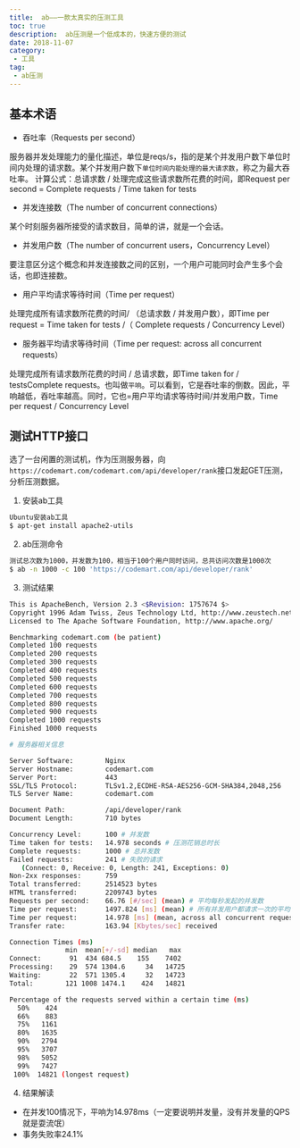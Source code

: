 ```yaml
---
title:  ab——一款太真实的压测工具
toc: true
description:  ab压测是一个低成本的，快速方便的测试
date: 2018-11-07
category: 
 - 工具
tag:
 - ab压测
---
```


## 基本术语

- 吞吐率（Requests per second）

服务器并发处理能力的量化描述，单位是reqs/s，指的是某个并发用户数下单位时间内处理的请求数。某个并发用户数下`单位时间内能处理的最大请求数`，称之为最大吞吐率。
计算公式：总请求数 / 处理完成这些请求数所花费的时间，即Request per second = Complete requests / Time taken for tests

- 并发连接数（The number of concurrent connections）

某个时刻服务器所接受的请求数目，简单的讲，就是一个会话。

- 并发用户数（The number of concurrent users，Concurrency Level）

要注意区分这个概念和并发连接数之间的区别，一个用户可能同时会产生多个会话，也即连接数。

- 用户平均请求等待时间（Time per request）

处理完成所有请求数所花费的时间/ （总请求数 / 并发用户数），即Time per request = Time taken for tests /（ Complete requests / Concurrency Level）

- 服务器平均请求等待时间（Time per request: across all concurrent requests）

处理完成所有请求数所花费的时间 / 总请求数，即Time taken for / testsComplete requests。也叫做`平响`。可以看到，它是吞吐率的倒数。因此，平响越低，吞吐率越高。同时，它也=用户平均请求等待时间/并发用户数，Time per request / Concurrency Level

## 测试HTTP接口

选了一台闲置的测试机，作为压测服务器，向```https://codemart.com/codemart.com/api/developer/rank```接口发起GET压测，分析压测数据。

1. 安装ab工具

```bash
Ubuntu安装ab工具
$ apt-get install apache2-utils
```

2. ab压测命令

```bash
测试总次数为1000，并发数为100，相当于100个用户同时访问，总共访问次数是1000次
$ ab -n 1000 -c 100 'https://codemart.com/api/developer/rank'
```

3. 测试结果

```bash
This is ApacheBench, Version 2.3 <$Revision: 1757674 $>
Copyright 1996 Adam Twiss, Zeus Technology Ltd, http://www.zeustech.net/
Licensed to The Apache Software Foundation, http://www.apache.org/

Benchmarking codemart.com (be patient)
Completed 100 requests
Completed 200 requests
Completed 300 requests
Completed 400 requests
Completed 500 requests
Completed 600 requests
Completed 700 requests
Completed 800 requests
Completed 900 requests
Completed 1000 requests
Finished 1000 requests

# 服务器相关信息

Server Software:        Nginx
Server Hostname:        codemart.com
Server Port:            443
SSL/TLS Protocol:       TLSv1.2,ECDHE-RSA-AES256-GCM-SHA384,2048,256
TLS Server Name:        codemart.com

Document Path:          /api/developer/rank
Document Length:        710 bytes

Concurrency Level:      100 # 并发数
Time taken for tests:   14.978 seconds # 压测花销总时长
Complete requests:      1000 # 总并发数
Failed requests:        241 # 失败的请求
   (Connect: 0, Receive: 0, Length: 241, Exceptions: 0)
Non-2xx responses:      759
Total transferred:      2514523 bytes
HTML transferred:       2209743 bytes
Requests per second:    66.76 [#/sec] (mean) # 平均每秒发起的并发数
Time per request:       1497.824 [ms] (mean) # 所有并发用户都请求一次的平均时间，用户平均等待时间
Time per request:       14.978 [ms] (mean, across all concurrent requests) # 非常重要：每个请求响应时间，等于用户平均等待时间除请求总数，计算出单个请求响应时间
Transfer rate:          163.94 [Kbytes/sec] received

Connection Times (ms)
              min  mean[+/-sd] median   max
Connect:       91  434 684.5    155    7402
Processing:    29  574 1304.6     34   14725
Waiting:       22  571 1305.4     32   14723
Total:        121 1008 1474.1    424   14821

Percentage of the requests served within a certain time (ms)
  50%    424
  66%    883
  75%   1161
  80%   1635
  90%   2794
  95%   3707
  98%   5052
  99%   7427
 100%  14821 (longest request)
```

4. 结果解读

- 在并发100情况下，平响为14.978ms（一定要说明并发量，没有并发量的QPS就是耍流氓）
- 事务失败率24.1%




